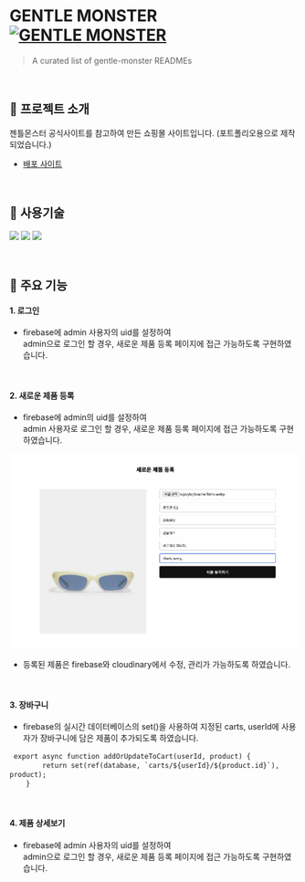 # GENTLE MONSTER [![GENTLE MONSTER](https://cdn.jsdelivr.net/gh/sindresorhus/awesome@d7305f38d29fed78fa85652e3a63e154dd8e8829/media/badge.svg)](https://delicate-longma-d20402.netlify.app/)
> A curated list of gentle-monster READMEs

<br>

## 👀 프로젝트 소개

젠틀몬스터 공식사이트를 참고하여 만든 쇼핑몰 사이트입니다. (포트폴리오용으로 제작되었습니다.)
* [배포 사이트](https://delicate-longma-d20402.netlify.app/) 

<br>

## 📝 사용기술

<img src="https://img.shields.io/badge/React.js-3178C6?style=for-the-badge&logo=react&logoColor=white"/> <img src="https://img.shields.io/badge/-scss-FF4785?style=for-the-badge&logo=sass&logoColor=white" /> <img src="https://img.shields.io/badge/firebase-%23039BE5.svg?style=for-the-badge&logo=firebase" /> 

<br>

## 📍 주요 기능

#### 1. 로그인 

* firebase에 admin 사용자의 uid를 설정하여 <br> admin으로 로그인 할 경우, 새로운 제품 등록 페이지에 접근 가능하도록 구현하였습니다.

<br>

#### 2. 새로운 제품 등록

* firebase에 admin의 uid를 설정하여 <br> admin 사용자로 로그인 할 경우, 새로운 제품 등록 페이지에 접근 가능하도록 구현하였습니다.

<img src="./public/images/github01.png" alt=" " />

* 등록된 제품은 firebase와 cloudinary에서 수정, 관리가 가능하도록 하였습니다.

<br>

#### 3. 장바구니

* firebase의 실시간 데이터베이스의 set()을 사용하여 지정된 carts, userId에 사용자가 장바구니에 담은 제품이 추가되도록 하였습니다.

<pre><code> export async function addOrUpdateToCart(userId, product) {
        return set(ref(database, `carts/${userId}/${product.id}`), product);
    } </code></pre>
   

<br>

#### 4. 제품 상세보기

* firebase에 admin 사용자의 uid를 설정하여 <br> admin으로 로그인 할 경우, 새로운 제품 등록 페이지에 접근 가능하도록 구현하였습니다.

<br>
